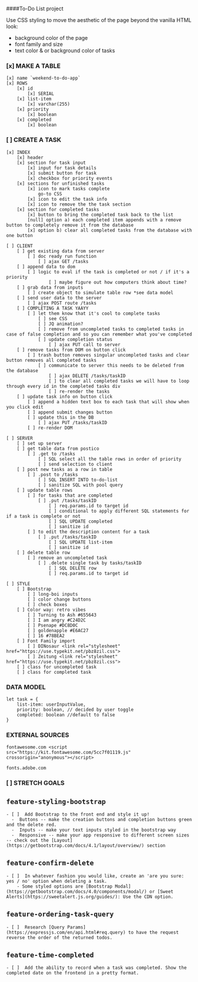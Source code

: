 ####To-Do List project

Use CSS styling to move the aesthetic of the page beyond the vanilla HTML look:
  - background color of the page
  - font family and size
  - text color & or background color of tasks

### [x] MAKE A TABLE

    [x] name `weekend-to-do-app`
    [x] ROWS 
        [x] id
            [x] SERIAL
        [x] list-item
            [x] varchar(255)
        [x] priority
            [x] boolean
        [x] completed
            [x] boolean


### [ ] CREATE A TASK

    [x] INDEX
        [x] header
        [x] section for task input
            [x] input for task details
            [x] submit button for task
            [x] checkbox for priority events
        [x] sections for unfinished tasks
            [x] icon to mark tasks complete
                go-to CSS
            [x] icon to edit the task info
            [x] icon to remove the the task section
        [x] section for completed tasks
            [x] button to bring the completed task back to the list
            [null] option a) each completed item appends with a remove button to completely remove it from the database
            [x] option b) clear all completed tasks from the database with one button

    [ ] CLIENT
        [ ] get existing data from server
            [ ] doc ready run function
                [ ] ajax GET /tasks
        [ ] append data to dom
            [ ] logic to eval if the task is completed or not / if it's a priority
                    [ ] maybe figure out how computers think about time?
        [ ] grab data from inputs 
            [ ] create object to simulate table row *see data model
        [ ] send user data to the server
            [ ] ajax POST route /tasks
        [ ] COMPLETING A TASK YAAYY
            [ ] let them know that it's cool to complete tasks
                [ ] see CSS
                [ ] JQ animation?
                [ ] remove from uncompleted tasks to completed tasks in case of false completion and so you can remember what you've completed
                [ ] update completion status
                    [ ] ajax PUT call to server
        [ ] remove tasks from DOM on button click
            [ ] trash button removes singular uncompleted tasks and clear button removes all completed tasks
                [ ] communicate to server this needs to be deleted from the database
                    [ ] ajax DELETE /tasks/taskID
                    [ ] to clear all completed tasks we will have to loop through every id in the completed tasks div
                    [ ] re-render the tasks
        [ ] update task info on button click
            [ ] append a hidden text box to each task that will show when you click edit
            [ ] append submit changes button
            [ ] update this in the DB 
                [ ] ajax PUT /tasks/taskID
            [ ] re-render DOM

    [ ] SERVER
        [ ] set up server
        [ ] get table data from postico
            [ ] .get to /tasks
                [ ] SQL select all the table rows in order of priority
                [ ] send selection to client
        [ ] post new tasks as a row in table
            [ ] .post to /tasks
                [ ] SQL INSERT INTO to-do-list
                [ ] sanitize SQL with pool query
        [ ] update table rows
            [ ] for tasks that are completed
                [ ] .put /tasks/taskID
                    [ ] req.params.id to target id
                    [ ] conditional to apply different SQL statements for if a task is complete or not
                    [ ] SQL UPDATE completed
                    [ ] sanitize id
            [ ] to edit the description content for a task
                [ ] .put /tasks/taskID
                    [ ] SQL UPDATE list-item
                    [ ] sanitize id
        [ ] delete table row
            [ ] remove an uncompleted task
                [ ] .delete single task by tasks/taskID
                    [ ] SQL DELETE row
                    [ ] req.params.id to target id

    [ ] STYLE
        [ ] Bootstrap
            [ ] long-boi inputs
            [ ] color change buttons
            [ ] check boxes
        [ ] Color way: retro vibes
            [ ] Turning to Ash #655643
            [ ] I am angry #C24D2C
            [ ] Psenape #DC8D0C
            [ ] goldenapple #E6AC27
            [ ] 16 #78BEA2
        [ ] Font Family import
            [ ] DINosaur <link rel="stylesheet" href="https://use.typekit.net/pbz8zil.css">
            [ ] Zeitung <link rel="stylesheet" href="https://use.typekit.net/pbz8zil.css">
        [ ] class for uncompleted task
        [ ] class for completed task



### DATA MODEL

    let task = {
        list-item: userInputValue,
        priority: boolean, // decided by user toggle
        completed: boolean //default to false
    }

### EXTERNAL SOURCES

    fontawesome.com <script src="https://kit.fontawesome.com/5cc7f01119.js" crossorigin="anonymous"></script>

    fonts.adobe.com

### [ ] STRETCH GOALS

## `feature-styling-bootstrap` 

    - [ ]  Add Bootstrap to the front end and style it up!
      -  Buttons -- make the creation buttons and completion buttons green and the delete red.
      -  Inputs -- make your text inputs styled in the bootstrap way
      -  Responsive -- make your app responsive to different screen sizes -- check out the [Layout](https://getbootstrap.com/docs/4.1/layout/overview/) section

##  `feature-confirm-delete`

    - [ ]  In whatever fashion you would like, create an 'are you sure: yes / no' option when deleting a task.
        - Some styled options are [Bootstrap Modal](https://getbootstrap.com/docs/4.0/components/modal/) or [Sweet Alerts](https://sweetalert.js.org/guides/): Use the CDN option.

## `feature-ordering-task-query` 

    - [ ]  Research [Query Params](https://expressjs.com/en/api.html#req.query) to have the request reverse the order of the returned todos. 
    
## `feature-time-completed` 

    - [ ]  Add the ability to record when a task was completed. Show the completed date on the frontend in a pretty format.
